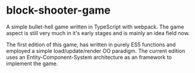 # block-shooter-game

A simple bullet-hell game written in TypeScript with webpack. 
The game aspect is still very much in it's early stages and is mainly an idea field now.

The first edition of this game, has written in purely ES5 functions and employed a simple 
load/update/render OO paradigm. The current edition uses an Entity-Component-System architecture 
as an framework to implement the game.